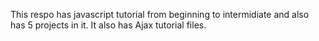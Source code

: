 This respo has javascript tutorial from beginning to intermidiate and also has 5 projects in it. It also has Ajax tutorial files.

